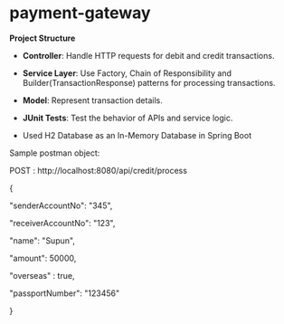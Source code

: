 # payment-gateway

**Project Structure**

* **Controller**: Handle HTTP requests for debit and credit transactions.

* **Service Layer**: Use Factory, Chain of Responsibility and Builder(TransactionResponse) patterns for processing transactions.

* **Model**: Represent transaction details.

* **JUnit Tests**: Test the behavior of APIs and service logic.
* Used H2 Database as an In-Memory Database in Spring Boot

Sample postman object: 

POST : http://localhost:8080/api/credit/process

{

"senderAccountNo": "345",

"receiverAccountNo": "123",

"name": "Supun",

"amount": 50000,

"overseas" : true,

"passportNumber": "123456"

}